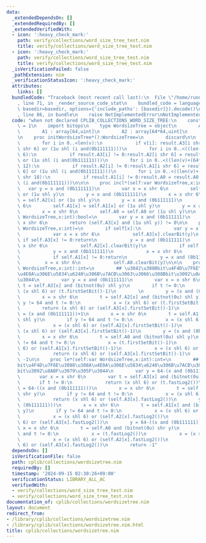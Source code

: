 ```yaml
---
data:
  _extendedDependsOn: []
  _extendedRequiredBy: []
  _extendedVerifiedWith:
  - icon: ':heavy_check_mark:'
    path: verify/collections/word_size_tree_test.nim
    title: verify/collections/word_size_tree_test.nim
  - icon: ':heavy_check_mark:'
    path: verify/collections/word_size_tree_test.nim
    title: verify/collections/word_size_tree_test.nim
  _isVerificationFailed: false
  _pathExtension: nim
  _verificationStatusIcon: ':heavy_check_mark:'
  attributes:
    links: []
  bundledCode: "Traceback (most recent call last):\n  File \"/home/runner/.local/lib/python3.10/site-packages/onlinejudge_verify/documentation/build.py\"\
    , line 71, in _render_source_code_stat\n    bundled_code = language.bundle(stat.path,\
    \ basedir=basedir, options={'include_paths': [basedir]}).decode()\n  File \"/home/runner/.local/lib/python3.10/site-packages/onlinejudge_verify/languages/nim.py\"\
    , line 86, in bundle\n    raise NotImplementedError\nNotImplementedError\n"
  code: "when not declared CPLIB_COLLECTIONS_WORD_SIZE_TREE:\n    const CPLIB_COLLECTIONS_WORD_SIZE_TREE*\
    \ = 1\n    import bitops\n    type WordsizeTree = object\n        A0 : uint\n\
    \        A1 : array[64,uint]\n        A2 : array[64*64,uint]\n        A3 : array[64*64*64,uint]\n\
    \n    proc initWordsizeTree*():WordsizeTree=\n        discard\n\n    proc initWordsizeTree*(v:seq[bool]):WordsizeTree=\n\
    \        for i in 0..<len(v):\n            if v[i]: result.A3[i shr 6] = result.A3[i\
    \ shr 6] or (1u shl (i and(0b111111)))\n        for i in 0..<((len(v)+(63)) shr\
    \ 6):\n            if result.A3[i] != 0:result.A2[i shr 6] = result.A2[i shr 6]\
    \ or (1u shl (i and(0b111111)))\n        for i in 0..<((len(v)+(64*64-1)) shr\
    \ 12):\n            if result.A2[i] != 0:result.A1[i shr 6] = result.A1[i shr\
    \ 6] or (1u shl (i and(0b111111)))\n        for i in 0..<((len(v)+(64*64*64-1))\
    \ shr 18):\n            if result.A1[i] != 0:result.A0 = result.A0 or (1u shl\
    \ (i and(0b111111)))\n\n\n    proc incl*(self:var WordsizeTree,x:int)=\n     \
    \   var y = x and (0b111111)\n        var x = x shr 6\n        self.A3[x] = self.A3[x]\
    \ or (1u shl y)\n        y = x and (0b111111)\n        x = x shr 6\n        self.A2[x]\
    \ = self.A2[x] or (1u shl y)\n        y = x and (0b111111)\n        x = x shr\
    \ 6\n        self.A1[x] = self.A1[x] or (1u shl y)\n        y = x and (0b111111)\n\
    \        x = x shr 6\n        self.A0 = self.A0 or (1u shl y)\n\n    proc `[]`*(self:var\
    \ WordsizeTree,x:int):bool=\n        var y = x and (0b111111)\n        var x =\
    \ x shr 6\n        return (self.A3[x] and (1u shl y)) != 0\n\n    proc excl*(self:var\
    \ WordsizeTree,x:int)=\n        if self[x]:\n            var y = x and (0b111111)\n\
    \            var x = x shr 6\n            self.A3[x].clearBit(y)\n           \
    \ if self.A3[x] != 0:return\n            y = x and (0b111111)\n            x =\
    \ x shr 6\n            self.A2[x].clearBit(y)\n            if self.A2[x] != 0:return\n\
    \            y = x and (0b111111)\n            x = x shr 6\n            self.A1[x].clearBit(y)\n\
    \            if self.A1[x] != 0:return\n            y = x and (0b111111)\n   \
    \         x = x shr 6\n            self.A0.clearBit(y)\n\n\n    proc ge*(self:var\
    \ WordsizeTree,x:int):int=\n        ## \u3042\u308Bbit\u4F4D\u7F6E\u3088\u308A\
    \u4E0A\u306E\u5834\u6240\u306B\u7ACB\u3063\u3066\u308Bbit\u3092\u8ABF\u3079\u305F\
    \u3044\n        var y = x and (0b111111)\n        var x = x shr 6\n        var\
    \ t = self.A3[x] and (bitnot(0u) shl y)\n        if t != 0:\n            return\
    \ (x shl 6) or (t.firstSetBit()-1)\n        \n        y = (x and (0b111111))+1\n\
    \        x = x shr 6\n        t = self.A2[x] and (bitnot(0u) shl y)\n        if\
    \ y != 64 and t != 0:\n            x = (x shl 6) or (t.firstSetBit()-1)\n    \
    \        return (x shl 6) or (self.A3[x].firstSetBit()-1)\n        \n        y\
    \ = (x and (0b111111))+1\n        x = x shr 6\n        t = self.A1[x] and (bitnot(0u)\
    \ shl y)\n        if y != 64 and t != 0:\n            x = (x shl 6) or (t.firstSetBit()-1)\n\
    \            x = (x shl 6) or (self.A2[x].firstSetBit()-1)\n            return\
    \ (x shl 6) or (self.A3[x].firstSetBit()-1)\n        y = (x and (0b111111))+1\n\
    \        x = x shr 6\n        t = self.A0 and (bitnot(0u) shl y)\n        if y\
    \ != 64 and t != 0:\n            x = (t.firstSetBit()-1)\n            x = (x shl\
    \ 6) or (self.A1[x].firstSetBit()-1)\n            x = (x shl 6) or (self.A2[x].firstSetBit()-1)\n\
    \            return (x shl 6) or (self.A3[x].firstSetBit()-1)\n        return\
    \ -1\n\n    proc le*(self:var WordsizeTree,x:int):int=\n        ## \u3042\u308B\
    bit\u4F4D\u7F6E\u3088\u308A\u4E0A\u306E\u5834\u6240\u306B\u7ACB\u3063\u3066\u308B\
    bit\u3092\u8ABF\u3079\u305F\u3044\n        var y = 64-(x and (0b111111))-1\n \
    \       var x = x shr 6\n        var t = self.A3[x] and (bitnot(0u) shr y)\n \
    \       if t != 0:\n            return (x shl 6) or (t.fastLog2())\n        y\
    \ = 64-((x and (0b111111)))\n        x = x shr 6\n        t = self.A2[x] and (bitnot(0u)\
    \ shr y)\n        if y != 64 and t != 0:\n            x = (x shl 6) or (t.fastLog2())\n\
    \            return (x shl 6) or (self.A3[x].fastLog2())\n        y = 64-((x and\
    \ (0b111111)))\n        x = x shr 6\n        t = self.A1[x] and (bitnot(0u) shr\
    \ y)\n        if y != 64 and t != 0:\n            x = (x shl 6) or (t.fastLog2())\n\
    \            x = (x shl 6) or (self.A2[x].fastLog2())\n            return (x shl\
    \ 6) or (self.A3[x].fastLog2())\n        y = 64-((x and (0b111111)))\n       \
    \ x = x shr 6\n        t = self.A0 and (bitnot(0u) shr y)\n        if y != 64\
    \ and t != 0:\n            x = (t.fastLog2())\n            x = (x shl 6) or (self.A1[x].fastLog2())\n\
    \            x = (x shl 6) or (self.A2[x].fastLog2())\n            return (x shl\
    \ 6) or (self.A3[x].fastLog2())\n        return -1"
  dependsOn: []
  isVerificationFile: false
  path: cplib/collections/wordsizetree.nim
  requiredBy: []
  timestamp: '2024-09-15 02:30:26+09:00'
  verificationStatus: LIBRARY_ALL_AC
  verifiedWith:
  - verify/collections/word_size_tree_test.nim
  - verify/collections/word_size_tree_test.nim
documentation_of: cplib/collections/wordsizetree.nim
layout: document
redirect_from:
- /library/cplib/collections/wordsizetree.nim
- /library/cplib/collections/wordsizetree.nim.html
title: cplib/collections/wordsizetree.nim
---
```

